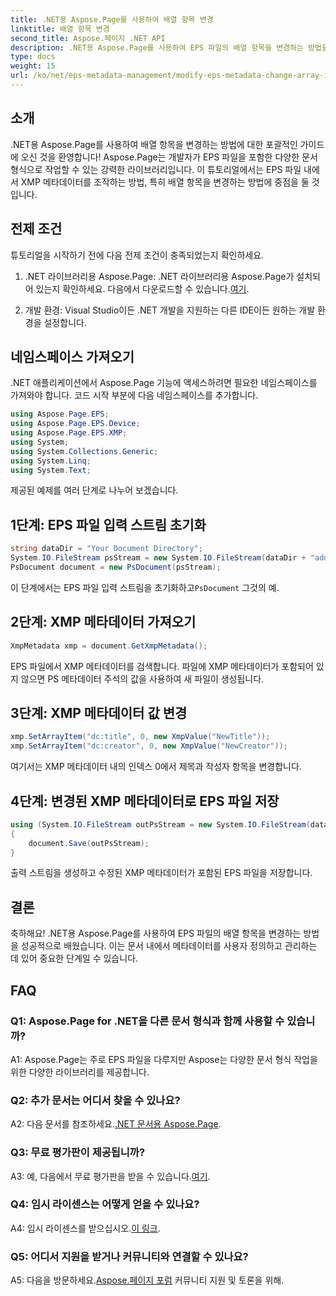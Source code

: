 ```yaml
---
title: .NET용 Aspose.Page를 사용하여 배열 항목 변경
linktitle: 배열 항목 변경
second_title: Aspose.페이지 .NET API
description: .NET용 Aspose.Page를 사용하여 EPS 파일의 배열 항목을 변경하는 방법을 알아보세요. 효율적인 메타데이터 조작을 위한 단계별 가이드를 따르세요.
type: docs
weight: 15
url: /ko/net/eps-metadata-management/modify-eps-metadata-change-array-items/
---
```

## 소개

.NET용 Aspose.Page를 사용하여 배열 항목을 변경하는 방법에 대한 포괄적인 가이드에 오신 것을 환영합니다! Aspose.Page는 개발자가 EPS 파일을 포함한 다양한 문서 형식으로 작업할 수 있는 강력한 라이브러리입니다. 이 튜토리얼에서는 EPS 파일 내에서 XMP 메타데이터를 조작하는 방법, 특히 배열 항목을 변경하는 방법에 중점을 둘 것입니다.

## 전제 조건

튜토리얼을 시작하기 전에 다음 전제 조건이 충족되었는지 확인하세요.

1. .NET 라이브러리용 Aspose.Page: .NET 라이브러리용 Aspose.Page가 설치되어 있는지 확인하세요. 다음에서 다운로드할 수 있습니다.[여기](https://releases.aspose.com/page/net/).

2. 개발 환경: Visual Studio이든 .NET 개발을 지원하는 다른 IDE이든 원하는 개발 환경을 설정합니다.

## 네임스페이스 가져오기

.NET 애플리케이션에서 Aspose.Page 기능에 액세스하려면 필요한 네임스페이스를 가져와야 합니다. 코드 시작 부분에 다음 네임스페이스를 추가합니다.

```csharp
using Aspose.Page.EPS;
using Aspose.Page.EPS.Device;
using Aspose.Page.EPS.XMP;
using System;
using System.Collections.Generic;
using System.Linq;
using System.Text;

```

제공된 예제를 여러 단계로 나누어 보겠습니다.

## 1단계: EPS 파일 입력 스트림 초기화

```csharp
string dataDir = "Your Document Directory";
System.IO.FileStream psStream = new System.IO.FileStream(dataDir + "add_simple_props_input.eps", System.IO.FileMode.Open, System.IO.FileAccess.Read);
PsDocument document = new PsDocument(psStream);
```

 이 단계에서는 EPS 파일 입력 스트림을 초기화하고`PsDocument` 그것의 예.

## 2단계: XMP 메타데이터 가져오기

```csharp
XmpMetadata xmp = document.GetXmpMetadata();
```

EPS 파일에서 XMP 메타데이터를 검색합니다. 파일에 XMP 메타데이터가 포함되어 있지 않으면 PS 메타데이터 주석의 값을 사용하여 새 파일이 생성됩니다.

## 3단계: XMP 메타데이터 값 변경

```csharp
xmp.SetArrayItem("dc:title", 0, new XmpValue("NewTitle"));
xmp.SetArrayItem("dc:creator", 0, new XmpValue("NewCreator"));
```

여기서는 XMP 메타데이터 내의 인덱스 0에서 제목과 작성자 항목을 변경합니다.

## 4단계: 변경된 XMP 메타데이터로 EPS 파일 저장

```csharp
using (System.IO.FileStream outPsStream = new System.IO.FileStream(dataDir + "change_array_items_output.eps", System.IO.FileMode.Create, System.IO.FileAccess.Write))
{
    document.Save(outPsStream);
}
```

출력 스트림을 생성하고 수정된 XMP 메타데이터가 포함된 EPS 파일을 저장합니다.

## 결론

축하해요! .NET용 Aspose.Page를 사용하여 EPS 파일의 배열 항목을 변경하는 방법을 성공적으로 배웠습니다. 이는 문서 내에서 메타데이터를 사용자 정의하고 관리하는 데 있어 중요한 단계일 수 있습니다.

## FAQ

### Q1: Aspose.Page for .NET을 다른 문서 형식과 함께 사용할 수 있습니까?

A1: Aspose.Page는 주로 EPS 파일을 다루지만 Aspose는 다양한 문서 형식 작업을 위한 다양한 라이브러리를 제공합니다.

### Q2: 추가 문서는 어디서 찾을 수 있나요?

 A2: 다음 문서를 참조하세요.[.NET 문서용 Aspose.Page](https://reference.aspose.com/page/net/).

### Q3: 무료 평가판이 제공됩니까?

 A3: 예, 다음에서 무료 평가판을 받을 수 있습니다.[여기](https://releases.aspose.com/).

### Q4: 임시 라이센스는 어떻게 얻을 수 있나요?

 A4: 임시 라이센스를 받으십시오.[이 링크](https://purchase.aspose.com/temporary-license/).

### Q5: 어디서 지원을 받거나 커뮤니티와 연결할 수 있나요?

 A5: 다음을 방문하세요.[Aspose.페이지 포럼](https://forum.aspose.com/c/page/39) 커뮤니티 지원 및 토론을 위해.